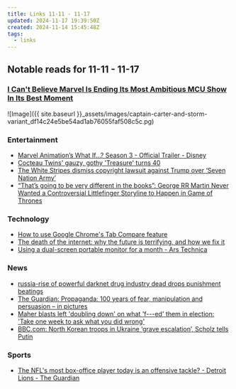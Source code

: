 ```yaml
---
title: Links 11-11 - 11-17
updated: 2024-11-17 19:39:50Z
created: 2024-11-14 15:45:48Z
tags:
  - links
---
```


## Notable reads for 11-11 - 11-17
### [I Can't Believe Marvel Is Ending Its Most Ambitious MCU Show In Its Best Moment](https://screenrant.com/marvel-mcu-show-ending-what-if/)

![Image]({{ site.baseurl }}_assets/images/captain-carter-and-storm-variant_df14c24e5be54ad1ab76055faf508c5c.pg)


### Entertainment
- [Marvel Animation’s What If…? Season 3 - Official Trailer - Disney](https://youtu.be/umiKiW4En9g?si=EEHYXl8QO1Iul61d)
- [Cocteau Twins' gauzy, gothy 'Treasure' turns 40](https://www.brooklynvegan.com/cocteau-twins-gauzy-gothy-treasure-turns-40)
- [The White Stripes dismiss copyright lawsuit against Trump over ‘Seven Nation Army’](https://www.metrotimes.com/news/the-white-stripes-dismiss-copyright-lawsuit-against-trump-over-seven-nation-army-37831791)
- [“That’s going to be very different in the books”: George RR Martin Never Wanted a Controversial Littlefinger Storyline to Happen in Game of Thrones](https://search.app?link=https%3A%2F%2Ffandomwire.com%2Fthats-going-to-be-very-different-in-the-books-george-rr-martin-never-wanted-a-controversial-littlefinger-storyline-to-happen-in-game-of-thrones%2F&utm_campaign=aga&utm_source=agsadl2%2Csh%2Fx%2Fgs%2Fm2%2F4)   
### Technology
- [How to use Google Chrome's Tab Compare feature](https://search.app?link=https%3A%2F%2Fwww.androidpolice.com%2Fhow-to-google-chrome-tab-compare%2F&utm_campaign=aga&utm_source=agsadl2%2Csh%2Fx%2Fgs%2Fm2%2F4)
- [The death of the internet: why the future is terrifying, and how we fix it](https://www.techradar.com/computing/internet/the-death-of-the-internet-why-the-future-is-terrifying-and-how-we-fix-it)
- [Using a dual-screen portable monitor for a month - Ars Technica](https://arstechnica.com/gadgets/2024/11/after-working-with-a-dual-screen-portable-monitor-for-a-month-im-a-believer/)
### News
- [russia-rise of powerful darknet drug industry dead drops punishment beatings](https://www.theguardian.com/world/2024/nov/14/russia-rise-of-powerful-darknet-drug-industry-dead-drops-punishment-beatings?CMP=share_btn_url)
- [The Guardian: Propaganda: 100 years of fear, manipulation and persuasion – in pictures](https://www.theguardian.com/artanddesign/gallery/2024/nov/12/propaganda-100-years-of-fear-manipulation-and-persuasion-in-pictures) 
- [Maher blasts left 'doubling down' on what 'f---ed' them in election: 'Take one week to ask what you did wrong'
](https://www.foxnews.com/media/maher-blasts-left-doubling-down-what-f-ed-them-election-take-one-week-ask-what-you-did-wrong)
- [BBC.com: North Korean troops in Ukraine ‘grave escalation’, Scholz tells Putin
](https://www.bbc.com/news/articles/c75lxypz7wqo)
### Sports
- [The NFL's most box-office player today is an offensive tackle? - Detroit Lions - The Guardian](https://search.app?link=https%3A%2F%2Fwww.theguardian.com%2Fsport%2F2024%2Fnov%2F14%2Fpenei-sewell-nfl-best-player-detroit-lions&utm_campaign=aga&utm_source=agsadl2%2Csh%2Fx%2Fgs%2Fm2%2F4)